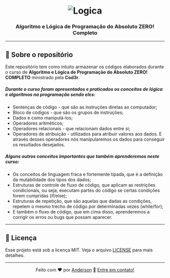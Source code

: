<h1 align="center">
    <img alt="Logica" src="https://user-images.githubusercontent.com/67974984/220967314-11fb013a-0a82-4974-b7ca-a79abf92d3ac.jpeg"/>
</h1>

<h3 align="center">
  Algoritmo e Lógica de Programação do Absoluto ZERO! Completo
</h3>

---
## :rocket: Sobre o repositório

Este repositório tem como intuito armazenar os códigos elaborados durante o curso de **Algoritmo e Lógica de Programação do Absoluto ZERO! COMPLETO** ministrado pela **Cod3r**.

##### Durante o curso foram apresentados e praticados os  conceitos de lógica e algoritmos na programação sendo eles:
- Sentenças de código - que são as instruções diretas ao computador;
- Bloco de códigos - que são os grupos de instruções;
- Dados e como manipulá-los;
- Operadores aritméticos;
- Operadores relacionais - que relacionam dados entre si;
- Operadores de atribuição - utilizados para atribuir valores aos dados. E através desses operadores nós manipularemos os dados para conseguir os resultados desejados.

##### Alguns outros conceitos importantes que também aprenderemos neste curso:
- Os conceitos de linguagem fraca e fortemente tipada, que é a definição da mutabilidade dos tipos dos dados;
- Estruturas de controle de fluxo de código, que aplicam as restrições condicionais, ou seja, executam partes do código se certas condições forem cumpridas (if/else);
- Estruturas de repetição, que são aquelas que dadas as condições, repetem o mesmo trecho de código por determinadas vezes (while/for);
- E também o fluxo de código, que em cima disso, aprenderemos a corrigir os erros ou bugs que possam aparecer.

---
## :memo: Licença

Esse projeto está sob a licença MIT. Veja o arquivo [LICENSE](LICENSE) para mais detalhes.

---
<div align = "center">
    
Feito com ❤️ por [Anderson](https://twitter.com/andersonbishop_) :wave: [Entre em contato!](https://www.linkedin.com/in/andersonsbispo/)

</div>